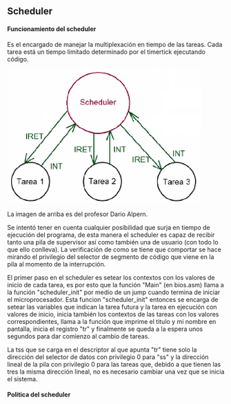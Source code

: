 ## Scheduler

#### Funcionamiento del scheduler

Es el encargado de manejar la multiplexación en tiempo de las tareas. Cada tarea está un tiempo limitado determinado por el timertick ejecutando código.

![Alt text](/doc/img/scheduler.png )

La imagen de arriba es del profesor Dario Alpern.



Se intentó tener en cuenta cualquier posibilidad que surja en tiempo de ejecución del programa, de esta manera el scheduler es capaz de recibir tanto una pila de supervisor así como también una de usuario (con todo lo que ello conlleva). La verificación de como se tiene que comportar se hace mirando el privilegio del selector de segmento de código que viene en la pila al momento de la interrupción.

El primer paso en el scheduler es setear los contextos con los valores de inicio de cada tarea, es por esto que la función "Main" (en bios.asm) llama a la función "scheduler_init" por medio de un jump cuando termina de iniciar el microprocesador. Esta funcion "scheduler_init" entonces se encarga de setear las variables que indican la tarea futura y la tarea en ejecución con valores de inicio, inicia también los contextos de las tareas con los valores correspondientes, llama a la función que imprime el titulo y mi nombre en pantalla, inicia el registro "tr" y finalmente se queda a la espera unos segundos para dar comienzo al cambio de tareas.

La tss que se carga en el descriptor al que apunta "tr" tiene solo la dirección del selector de datos con privilegio 0 para "ss" y la dirección lineal de la pila con privilegio 0 para las tareas que, debido a que tienen las tres la misma dirección lineal, no es necesario cambiar una vez que se inicia el sistema.



#### Politica del scheduler

